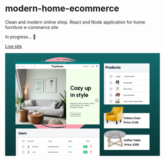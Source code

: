 # modern-home-ecommerce
Clean and modern online shop. React and Node application for home furniture e-commerce site

In progress... 🔧 

[Live site](https://tiny-home-shop.herokuapp.com/)

![tiny-home](https://github.com/aymanxdev/modern-home-ecommerce/blob/main/TinyHome%20Thumbnail.png)
